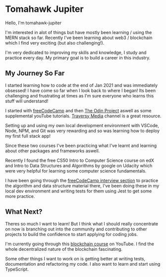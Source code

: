 # Tomahawk Jupiter

Hello, I'm tomahawk-jupiter

I'm interested in alot of things but have mostly been learning / using the MERN stack so far. Recently I've been learning about web3 / blockchain which I find very exciting (but also challenging!).

I'm very dedicated to improving my skills and knowledge, I study and practice every day. My primary goal is to build a career in this industry.

## My Journey So Far

I started learning how to code at the end of Jan 2021 and was immediately obsessed! I have come so far when I look back to where I began! Its been challenging and frustrating at times as I'm sure everyone who learns this stuff will understand!

I started with [freeCodeCamp](https://www.freecodecamp.org/) and then [The Odin Project](https://www.theodinproject.com/) aswell as some supplemental youTube tutorials. [Traversy Media](https://www.youtube.com/c/TraversyMedia) channel is a great resource.

Setting up and using my own local development environment with VSCode, Node, NPM, and Git was very rewarding and so was learning how to deploy my first full stack app!

Since these two courses I've been practicing what I've learnt and learning about other packages and frameworks aswell.

Recently I found the free CS50 Intro to Computer Science course on edX and Intro to Data Structures and Algorithms by google on Udacity which were very helpful for learning some computer science fundamentals. 

I have been going through the [freeCodeCamp interview section](https://www.freecodecamp.org/learn/coding-interview-prep/) to practice the algorithm and data structure material there, I've been doing these in my local dev environment and writing tests for them using Jest to get some more practice.

## What Next?

Theres so much I want to learn! But I think what I should really concentrate on now is branching out into the community and contributing to other projects to build the confidence to start applying for coding jobs.

I'm currently going through this [blockchain course](https://www.youtube.com/watch?v=gyMwXuJrbJQ) on YouTube. I find the whole decentralized nature of the blockchain fascinating.

Some other things I want to work on is getting better at writing tests, documentation and refactoring my code. I also want to learn and start using TypeScript.


<!---
tomahawk-jupiter/tomahawk-jupiter is a ✨ special ✨ repository because its `README.md` (this file) appears on your GitHub profile.
You can click the Preview link to take a look at your changes.
--->
